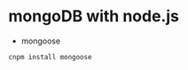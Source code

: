 <!--
 * @Date        : 2020-09-21 09:42:34
 * @LastEditors : anlzou
 * @Github      : https://github.com/anlzou
 * @LastEditTime: 2020-09-21 09:43:30
 * @FilePath    : \web-test\js\mongodb\README.md
 * @Describe    : 
-->
# mongoDB with node.js
- mongoose
```js
cnpm install mongoose
```